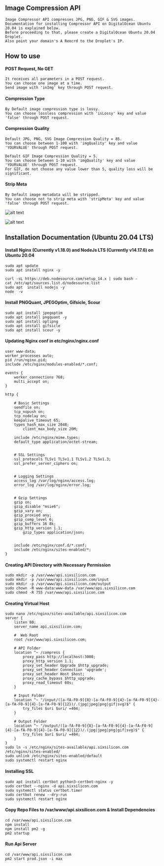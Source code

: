 ## Image Compression API

```
Image Compressor API compresses JPG, PNG, GIF & SVG images.        
Documentation for installing Compressor API on DigitalOcean Ubuntu 20.04 is explained below.   
Before proceeding to that, please create a DigitalOcean Ubuntu 20.04 Droplet.   
Also point your domain's A Reocrd to the Droplet's IP.    
```

## How to use   

#### POST Request, No GET
```
It receives all parameters in a POST request.     
You can choose one image at a time.
Send image with 'inImg' key through POST request.
```

#### Compression Type
```
By Default image compression type is lossy.   
You can choose lossless compression with 'isLossy' key and value 'false' through POST request.
```

#### Compression Quality
```
Default JPG, PNG, SVG Image Compression Quality = 85.  
You can choose between 1-100 with 'imgQuality' key and value 'YOURVALUE' through POST request. 

Default GIF Image Compression Quality = 5.   
You can choose between 1-10 with 'imgQuality' key and value 'YOURVALUE' through POST request.
For GIF, do not choose any value lower than 5, quality loss will be significant.
```

#### Strip Meta
```
By Default image metadata will be stripped.   
You can choose not to strip meta with 'stripMeta' key and value 'false' through POST request.
```

![alt text](https://github.com/twoabd/Image-Compression-API/blob/main/docs/lossy.png?raw=true)  
 
![alt text](https://github.com/twoabd/Image-Compression-API/blob/main/docs/Lossless.png?raw=true)  

## Installation Documentation (Ubuntu 20.04 LTS)   

#### Install Nginx (Currently v1.18.0) and NodeJs LTS (Currently v14.17.6) on Ubuntu 20.04
```
sudo apt update
sudo apt install nginx -y

curl -sL https://deb.nodesource.com/setup_14.x | sudo bash -
cat /etc/apt/sources.list.d/nodesource.list
sudo apt  install nodejs -y
node  -v
```

#### Install PNGQuant, JPEGOptim, Gifsicle, Scour

```
sudo apt install jpegoptim
sudo apt install pngquant -y
sudo apt install optipng
sudo apt install gifsicle
sudo apt install scour -y
```

#### Updating Nginx conf in etc/nginx/nginx.conf
```
user www-data;
worker_processes auto;
pid /run/nginx.pid;
include /etc/nginx/modules-enabled/*.conf;

events {
	worker_connections 768;
	multi_accept on;
}

http {

	# Basic Settings
	sendfile on;
	tcp_nopush on;
	tcp_nodelay on;
	keepalive_timeout 65;
	types_hash_max_size 2048;
        client_max_body_size 20M;

	include /etc/nginx/mime.types;
	default_type application/octet-stream;


	# SSL Settings
	ssl_protocols TLSv1 TLSv1.1 TLSv1.2 TLSv1.3;
	ssl_prefer_server_ciphers on;


	# Logging Settings
	access_log /var/log/nginx/access.log;
	error_log /var/log/nginx/error.log;


	# Gzip Settings
	gzip on; 
	gzip_disable "msie6";
	gzip_vary on;
	gzip_proxied any;
	gzip_comp_level 6;
	gzip_buffers 16 8k;
	gzip_http_version 1.1;
        gzip_types application/json;


	include /etc/nginx/conf.d/*.conf;
	include /etc/nginx/sites-enabled/*;
}
```

#### Creating API Directory with Necessary Permission

```
sudo mkdir -p /var/www/api.sixsilicon.com
sudo mkdir -p /var/www/api.sixsilicon.com/input
sudo mkdir -p /var/www/api.sixsilicon.com/output
sudo chown -R www-data:www-data /var/www/api.sixsilicon.com
sudo chmod -R 755 /var/www/api.sixsilicon.com
```

#### Creating Virtual Host
```
sudo nano /etc/nginx/sites-available/api.sixsilicon.com
server {
    listen 80;
    server_name api.sixsilicon.com;

    #  Web Root
    root /var/www/api.sixsilicon.com;
   
    # API Folder
    location ^~ /compress {
	    proxy_pass http://localhost:3000;
	    proxy_http_version 1.1;
	    proxy_set_header Upgrade $http_upgrade;
	    proxy_set_header Connection 'upgrade';
	    proxy_set_header Host $host;
	    proxy_cache_bypass $http_upgrade;
	    proxy_read_timeout 60s;
    }
    
    # Input Folder
    location ^~ "/input/([a-fA-F0-9]{8}-[a-fA-F0-9]{4}-[a-fA-F0-9]{4}-[a-fA-F0-9]{4}-[a-fA-F0-9]{12})/.(jpg|jpeg|png|gif|svg)$" {
        try_files $uri $uri/ =404;
    }

	# Output Folder
    location ^~ "/output/([a-fA-F0-9]{8}-[a-fA-F0-9]{4}-[a-fA-F0-9]{4}-[a-fA-F0-9]{4}-[a-fA-F0-9]{12})/.(jpg|jpeg|png|gif|svg)$" {
        try_files $uri $uri/ =404;
    }
}
sudo ln -s /etc/nginx/sites-available/api.sixsilicon.com /etc/nginx/sites-enabled/
sudo unlink /etc/nginx/sites-enabled/default
sudo systemctl restart nginx
```

#### Installing SSL
```
sudo apt install certbot python3-certbot-nginx -y
sudo certbot --nginx -d api.sixsilicon.com
sudo systemctl status certbot.timer
sudo certbot renew --dry-run
sudo systemctl restart nginx
```

#### Copy Repo Files to /var/www/api.sixsilicon.com & Install Dependencies
```
cd /var/www/api.sixsilicon.com
npm install
npm install pm2 -g
pm2 startup
```

#### Run Api Server
```
cd /var/www/api.sixsilicon.com
pm2 start prod.json -i max
```
